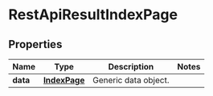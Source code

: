 
# RestApiResultIndexPage

## Properties
Name | Type | Description | Notes
------------ | ------------- | ------------- | -------------
**data** | [**IndexPage**](IndexPage.md) | Generic data object. | 



